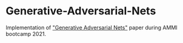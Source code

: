 # Generative-Adversarial-Nets
Implementation of ["Generative Adversarial Nets"](https://papers.nips.cc/paper/2014/file/5ca3e9b122f61f8f06494c97b1afccf3-Paper.pdf) paper during AMMI bootcamp 2021.
